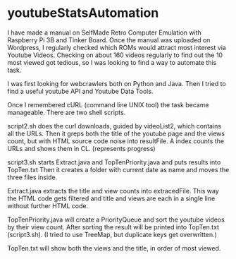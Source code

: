 # youtubeStatsAutomation
I have made a manual on SelfMade Retro Computer Emulation with Raspberry Pi 3B and Tinker Board.
Once the manual was uploaded on Wordpress, I regularly checked which ROMs would attract
most interest via Youtube Videos.
Checking on about 160 videos regularly to find out the 10 most viewed got tedious,
so I was looking to find a way to automate this task.

I was first looking for webcrawlers both on Python and Java.
Then I tried to find a useful youtube API and Youtube Data Tools.

Once I remembered cURL (command line UNIX tool) the task became manageable.
There are two shell scripts.

script2.sh does the curl downloads, guided by videoList2, which contains all the URLs.
Then it greps both the title of the youtube page and the views count, but with HTML source code noise into resultFile.
A index counts the URLs and shows them in CL. (represents progress)

script3.sh starts Extract.java and TopTenPriority.java and puts results into TopTen.txt
Then it creates a folder with current date as name and moves the three files inside.

Extract.java extracts the title and view counts into extracedFile. This way the HTML code gets filtered and
title and views are each in a single line without further HTML code.

TopTenPriority.java will create a PriorityQueue and sort the youtube videos by their view count.
After sorting the result will be printed into TopTen.txt (script3.sh).
(I tried to use TreeMap, but duplicate keys get overwritten.)

TopTen.txt will show both the views and the title, in order of most viewed.
